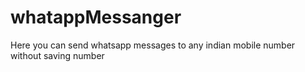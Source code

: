# whatappMessanger
Here you can send whatsapp messages to any indian mobile number without saving number 
